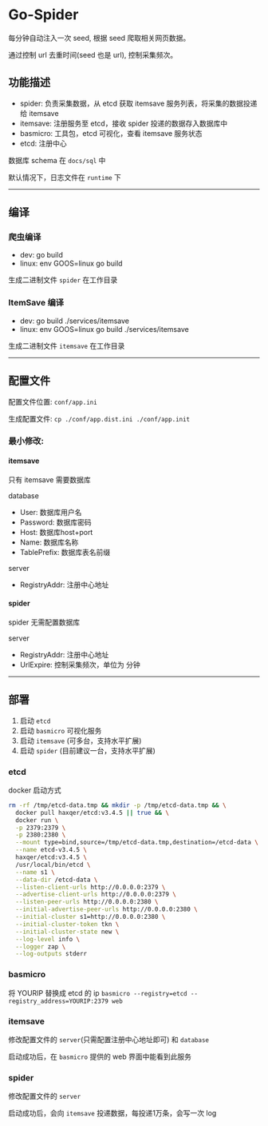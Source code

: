 # Go-Spider
每分钟自动注入一次 seed, 根据 seed 爬取相关网页数据。

通过控制 url 去重时间(seed 也是 url), 控制采集频次。

## 功能描述
+ spider: 负责采集数据，从 etcd 获取 itemsave 服务列表，将采集的数据投递给 itemsave
+ itemsave: 注册服务至 etcd，接收 spider 投递的数据存入数据库中
+ basmicro: 工具包，etcd 可视化，查看 itemsave 服务状态
+ etcd: 注册中心


数据库 schema 在 `docs/sql` 中

默认情况下，日志文件在 `runtime` 下 


---
## 编译
### 爬虫编译
+ dev: go build
+ linux: env GOOS=linux go build

生成二进制文件 `spider` 在工作目录

### ItemSave 编译
+ dev: go build ./services/itemsave
+ linux: env GOOS=linux go build ./services/itemsave

生成二进制文件 `itemsave` 在工作目录

---
## 配置文件
配置文件位置: `conf/app.ini`

生成配置文件: `cp ./conf/app.dist.ini ./conf/app.init`

### 最小修改:

#### itemsave
只有 itemsave 需要数据库

database
+ User: 数据库用户名
+ Password: 数据库密码
+ Host: 数据库host+port
+ Name: 数据库名称
+ TablePrefix: 数据库表名前缀

server
+ RegistryAddr: 注册中心地址

#### spider
spider 无需配置数据库

server
+ RegistryAddr: 注册中心地址
+ UrlExpire: 控制采集频次，单位为 分钟

---
## 部署
1. 启动 `etcd`
2. 启动 `basmicro` 可视化服务
3. 启动 `itemsave` (可多台，支持水平扩展)
4. 启动 `spider` (目前建议一台，支持水平扩展)

### etcd

docker 启动方式
```bash
rm -rf /tmp/etcd-data.tmp && mkdir -p /tmp/etcd-data.tmp && \
  docker pull haxqer/etcd:v3.4.5 || true && \
  docker run \
  -p 2379:2379 \
  -p 2380:2380 \
  --mount type=bind,source=/tmp/etcd-data.tmp,destination=/etcd-data \
  --name etcd-v3.4.5 \
  haxqer/etcd:v3.4.5 \
  /usr/local/bin/etcd \
  --name s1 \
  --data-dir /etcd-data \
  --listen-client-urls http://0.0.0.0:2379 \
  --advertise-client-urls http://0.0.0.0:2379 \
  --listen-peer-urls http://0.0.0.0:2380 \
  --initial-advertise-peer-urls http://0.0.0.0:2380 \
  --initial-cluster s1=http://0.0.0.0:2380 \
  --initial-cluster-token tkn \
  --initial-cluster-state new \
  --log-level info \
  --logger zap \
  --log-outputs stderr

```

### basmicro
将 YOURIP 替换成 etcd 的 ip
`basmicro --registry=etcd --registry_address=YOURIP:2379 web`

### itemsave
修改配置文件的 `server`(只需配置注册中心地址即可) 和 `database`

启动成功后，在 `basmicro` 提供的 web 界面中能看到此服务

### spider
修改配置文件的 `server`

启动成功后，会向 `itemsave` 投递数据，每投递1万条，会写一次 log


